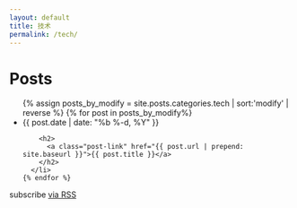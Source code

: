 ```yaml
---
layout: default
title: 技术
permalink: /tech/
---
```


<div class="home">

  <h1 class="page-heading">Posts</h1>

  <ul class="post-list">
  {% assign posts_by_modify = site.posts.categories.tech | sort:'modify' | reverse %}
    {% for post in posts_by_modify%}
      <li>
        <span class="post-meta">{{ post.date | date: "%b %-d, %Y" }}</span>

        <h2>
          <a class="post-link" href="{{ post.url | prepend: site.baseurl }}">{{ post.title }}</a>
        </h2>
      </li>
    {% endfor %}
  </ul>

  <p class="rss-subscribe">subscribe <a href="{{ "/feed.xml" | prepend: site.baseurl }}">via RSS</a></p>

</div>
